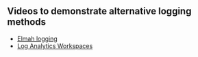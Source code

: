 ## Videos to demonstrate alternative logging methods
- [Elmah logging](https://youtu.be/2wK4rVFWO3U?si=2JQY4A84M2YA6fkW)
- [Log Analytics Workspaces](https://youtu.be/is8C5dA7-QU?si=1THdAq2TZGLSZ9_R)